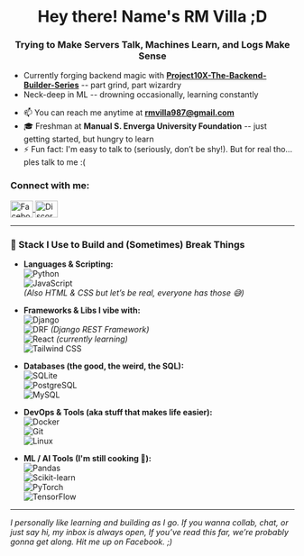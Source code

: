 <h1 align="center">Hey there! Name's RM Villa ;D</h1>
<h3 align="center">Trying to Make Servers Talk, Machines Learn, and Logs Make Sense</h3>

- Currently forging backend magic with **[Project10X-The-Backend-Builder-Series](https://github.com/eigenlambda123/Project10X-The-Backend-Builder-Series)** -- part grind, part wizardry
- Neck-deep in ML -- drowning occasionally, learning constantly
+ 📫 You can reach me anytime at **rmvilla987@gmail.com**  
+ 🎓 Freshman at **Manual S. Enverga University Foundation** -- just getting started, but hungry to learn  
+ ⚡ Fun fact: I'm easy to talk to (seriously, don’t be shy!). But for real tho... ples talk to me :(

<h3 align="left">Connect with me:</h3>
<p align="left">
  <a href="https://www.facebook.com/rm.villa.2024" target="_blank" rel="noopener noreferrer">
    <img align="center" src="https://raw.githubusercontent.com/rahuldkjain/github-profile-readme-generator/master/src/images/icons/Social/facebook.svg" alt="Facebook" height="30" width="40" />
  </a>
  <a href="https://discord.gg/BWbxzfPQ" target="_blank" rel="noopener noreferrer">
    <img align="center" src="https://raw.githubusercontent.com/rahuldkjain/github-profile-readme-generator/master/src/images/icons/Social/discord.svg" alt="Discord" height="30" width="40" />
  </a>
</p>

---

<h3 align="left">🧪 Stack I Use to Build and (Sometimes) Break Things</h3>

- **Languages & Scripting:**  
  ![Python](https://img.shields.io/badge/Python-3776AB?style=flat&logo=python&logoColor=white)  
  ![JavaScript](https://img.shields.io/badge/JavaScript-F7DF1E?style=flat&logo=javascript&logoColor=black)  
  *(Also HTML & CSS but let’s be real, everyone has those 😅)*

- **Frameworks & Libs I vibe with:**  
  ![Django](https://img.shields.io/badge/Django-092E20?style=flat&logo=django&logoColor=white)  
  ![DRF](https://img.shields.io/badge/DRF-ff1709?style=flat&logo=django&logoColor=white) *(Django REST Framework)*  
  ![React](https://img.shields.io/badge/React-20232A?style=flat&logo=react&logoColor=61DAFB) *(currently learning)*  
  ![Tailwind CSS](https://img.shields.io/badge/TailwindCSS-06B6D4?style=flat&logo=tailwind-css&logoColor=white)

- **Databases (the good, the weird, the SQL):**  
  ![SQLite](https://img.shields.io/badge/SQLite-003B57?style=flat&logo=sqlite&logoColor=white)  
  ![PostgreSQL](https://img.shields.io/badge/PostgreSQL-4169E1?style=flat&logo=postgresql&logoColor=white)  
  ![MySQL](https://img.shields.io/badge/MySQL-4479A1?style=flat&logo=mysql&logoColor=white)

- **DevOps & Tools (aka stuff that makes life easier):**  
  ![Docker](https://img.shields.io/badge/Docker-2496ED?style=flat&logo=docker&logoColor=white)  
  ![Git](https://img.shields.io/badge/Git-F05032?style=flat&logo=git&logoColor=white)  
  ![Linux](https://img.shields.io/badge/Linux-FCC624?style=flat&logo=linux&logoColor=black)

- **ML / AI Tools (I'm still cooking 🤖):**  
  ![Pandas](https://img.shields.io/badge/Pandas-150458?style=flat&logo=pandas&logoColor=white)  
  ![Scikit-learn](https://img.shields.io/badge/Scikit--Learn-F7931E?style=flat&logo=scikit-learn&logoColor=white)  
  ![PyTorch](https://img.shields.io/badge/PyTorch-EE4C2C?style=flat&logo=pytorch&logoColor=white)  
  ![TensorFlow](https://img.shields.io/badge/TensorFlow-FF6F00?style=flat&logo=tensorflow&logoColor=white)

---

*I personally like learning and building as I go. If you wanna collab, chat, or just say hi, my inbox is always open, If you’ve read this far, we’re probably gonna get along. Hit me up on Facebook. ;)*


